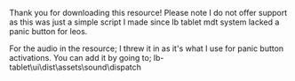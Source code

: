 Thank you for downloading this resource! Please note I do not offer support as this was just a simple script I made since lb tablet mdt system lacked a panic button for leos.

For the audio in the resource; I threw it in as it's what I use for panic button activations. You can add it by going to; lb-tablet\ui\dist\assets\sound\dispatch
